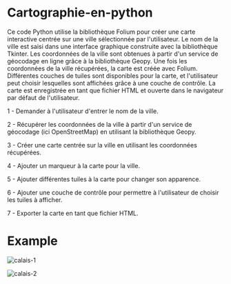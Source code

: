 # Cartographie-en-python
Ce code Python utilise la bibliothèque Folium pour créer une carte interactive centrée sur une ville sélectionnée par l'utilisateur. Le nom de la ville est saisi dans une interface graphique construite avec la bibliothèque Tkinter. Les coordonnées de la ville sont obtenues à partir d'un service de géocodage en ligne grâce à la bibliothèque Geopy. Une fois les coordonnées de la ville récupérées, la carte est créée avec Folium. Différentes couches de tuiles sont disponibles pour la carte, et l'utilisateur peut choisir lesquelles sont affichées grâce à une couche de contrôle. La carte est enregistrée en tant que fichier HTML et ouverte dans le navigateur par défaut de l'utilisateur.

1 - Demander à l'utilisateur d'entrer le nom de la ville.

2 - Récupérer les coordonnées de la ville à partir d'un service de géocodage (ici OpenStreetMap) en utilisant la bibliothèque Geopy.

3 - Créer une carte centrée sur la ville en utilisant les coordonnées récupérées.

4 - Ajouter un marqueur à la carte pour la ville.

5 - Ajouter différentes tuiles à la carte pour changer son apparence.

6 - Ajouter une couche de contrôle pour permettre à l'utilisateur de choisir les tuiles à afficher.

7 - Exporter la carte en tant que fichier HTML.

# Example 
![calais-1](https://user-images.githubusercontent.com/63798471/236025647-f2e92f16-9ec9-47b7-9e37-63d83695fc41.png)


![calais-2](https://user-images.githubusercontent.com/63798471/236026359-e7bc1423-0744-4f72-9736-6ddea87baf9e.png)
